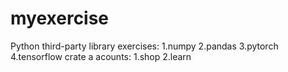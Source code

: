 # myexercise
Python third-party library exercises:
1.numpy
2.pandas
3.pytorch
4.tensorflow
crate a acounts:
1.shop
2.learn
